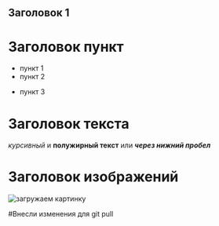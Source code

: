 ## Заголовок 1
# Заголовок пункт
* пункт 1
* пункт 2
+ пункт 3

# Заголовок текста
*курсивный* и **полужирный текст** или __*через нижний пробел*__

# Заголовок изображений
![загружаем картинку](git_key.jpeg)

#Внесли изменения для git pull

